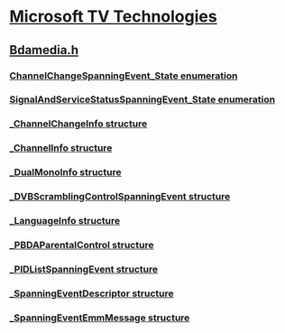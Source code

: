 # [Microsoft TV Technologies](../_mstv/index.md)
## [Bdamedia.h](index.md)
### [ChannelChangeSpanningEvent_State enumeration](../bdamedia/ne-bdamedia-channelchangespanningevent_state.md)
### [SignalAndServiceStatusSpanningEvent_State enumeration](../bdamedia/ne-bdamedia-signalandservicestatusspanningevent_state.md)
### [_ChannelChangeInfo structure](../bdamedia/ns-bdamedia-_channelchangeinfo.md)
### [_ChannelInfo structure](../bdamedia/ns-bdamedia-_channelinfo.md)
### [_DualMonoInfo structure](../bdamedia/ns-bdamedia-_dualmonoinfo.md)
### [_DVBScramblingControlSpanningEvent structure](../bdamedia/ns-bdamedia-_dvbscramblingcontrolspanningevent.md)
### [_LanguageInfo structure](../bdamedia/ns-bdamedia-_languageinfo.md)
### [_PBDAParentalControl structure](../bdamedia/ns-bdamedia-_pbdaparentalcontrol.md)
### [_PIDListSpanningEvent structure](../bdamedia/ns-bdamedia-_pidlistspanningevent.md)
### [_SpanningEventDescriptor structure](../bdamedia/ns-bdamedia-_spanningeventdescriptor.md)
### [_SpanningEventEmmMessage structure](../bdamedia/ns-bdamedia-_spanningeventemmmessage.md)
